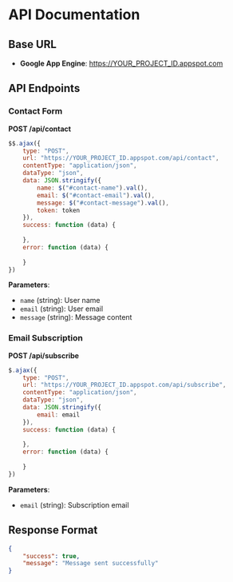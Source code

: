 # API Documentation

## Base URL
- **Google App Engine**: https://YOUR_PROJECT_ID.appspot.com

## API Endpoints

### Contact Form
**POST /api/contact**
```javascript
$$.ajax({
    type: "POST",
    url: "https://YOUR_PROJECT_ID.appspot.com/api/contact",
    contentType: "application/json",
    dataType: "json",
    data: JSON.stringify({
        name: $("#contact-name").val(),
        email: $("#contact-email").val(),
        message: $("#contact-message").val(),
        token: token
    }),
    success: function (data) {
        
    },
    error: function (data) {
        
    }
})
```

**Parameters**:
- `name` (string): User name
- `email` (string): User email  
- `message` (string): Message content

### Email Subscription
**POST /api/subscribe**
```javascript
$.ajax({
    type: "POST",
    url: "https://YOUR_PROJECT_ID.appspot.com/api/subscribe",
    contentType: "application/json",
    dataType: "json",
    data: JSON.stringify({
        email: email
    }),
    success: function (data) {
        
    },
    error: function (data) {
        
    }
})
```

**Parameters**:
- `email` (string): Subscription email

## Response Format
```json
{
    "success": true,
    "message": "Message sent successfully"
}
```